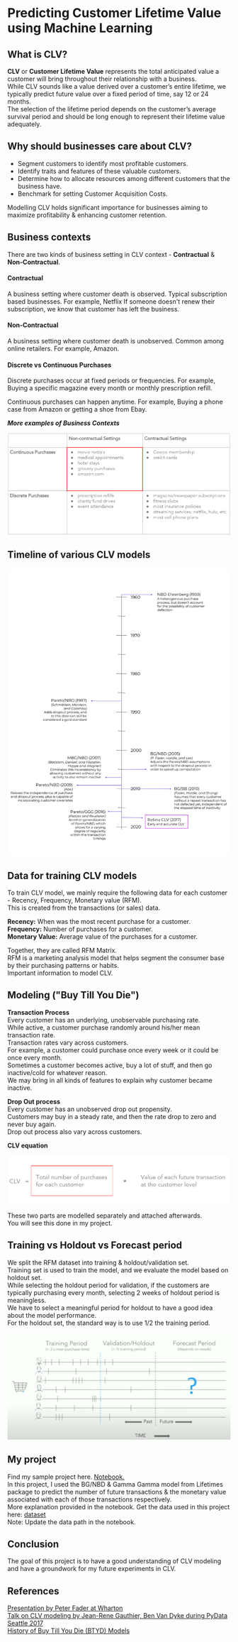 # Predicting Customer Lifetime Value using Machine Learning



## What is CLV?
**CLV** or **Customer Lifetime Value** represents the total anticipated value a customer will bring throughout their relationship with a business.  
While CLV sounds like a value derived over a customer’s entire lifetime, we typically predict future value over a fixed period of time, say 12 or 24 months.  
The selection of the lifetime period depends on the customer’s average survival period and should be long enough to represent their lifetime value adequately.  

## Why should businesses care about CLV?

- Segment customers to identify most profitable customers.
- Identify traits and features of these valuable customers.
- Determine how to allocate resources among different customers that the business have.
- Benchmark for setting Customer Acquisition Costs.  

Modelling CLV holds significant importance for businesses aiming to maximize profitability & enhancing customer retention.  

## Business contexts
There are two kinds of business setting in CLV context - **Contractual** & **Non-Contractual**.

#### Contractual 
A business setting where customer death is observed.
Typical subscription based businesses. For example, Netflix
If someone doesn't renew their subscription, we know that customer has left the business.

#### Non-Contractual

A business setting where customer death is unobserved.
Common among online retailers. For example, Amazon.

#### Discrete vs Continuous Purchases

Discrete purchases occur at fixed periods or frequencies.
For example, Buying a specific magazine every month or monthly prescription refill.

Continuous purchases can happen anytime.
For example, Buying a phone case from Amazon or getting a shoe from Ebay.

***More examples of Business Contexts***

![Business Context Examples](./assets/img/Business-Context-Examples.png)

## Timeline of various CLV models

![Timeline of CLV models](./assets/img/CLV-Timeline.png)

## Data for training CLV models

To train CLV model, we mainly require the following data for each customer - Recency, Frequency, Monetary value (RFM).  
This is created from the transactions (or sales) data.  

**Recency:** When was the most recent purchase for a customer.  
**Frequency:** Number of purchases for a customer.  
**Monetary Value:** Average value of the purchases for a customer.  

Together, they are called RFM Matrix.  
RFM is a marketing analysis model that helps segment the consumer base by their purchasing patterns or habits.  
Important information to model CLV.  

## Modeling ("Buy Till You Die")

**Transaction Process**  
Every customer has an underlying, unobservable purchasing rate.  
While active, a customer purchase randomly around his/her mean transaction rate.  
Transaction rates vary across customers.  
For example, a customer could purchase once every week or it could be once every month.  
Sometimes a customer becomes active, buy a lot of stuff, and then go inactive/cold for whatever reason.  
We may bring in all kinds of features to explain why customer became inactive.  

**Drop Out process**  
Every customer has an unobserved drop out propensity.  
Customers may buy in a steady rate, and then the rate drop to zero and never buy again.  
Drop out process also vary across customers.  

**CLV equation**

![Timeline of CLV models](./assets/img/CLV-equation.png)

These two parts are modelled separately and attached afterwards.  
You will see this done in my project.  

## Training vs Holdout vs Forecast period

We split the RFM dataset into training & holdout/validation set.  
Training set is used to train the model, and we evaluate the model based on holdout set.  
While selecting the holdout period for validation, if the customers are typically purchasing every month, selecting 2 weeks of holdout period is meaningless.  
We have to select a meaningful period for holdout to have a good idea about the model performance.  
For the holdout set, the standard way is to use 1/2 the training period.  

![Data Split](./assets/img/Data-Split.png)

## My project
Find my sample project here. [Notebook.](https://github.com/rrsankar/CLV-Prediction-Using-ML/blob/main/CLV_using_Lifetimes_BGNBD_GammaGamma/main.ipynb)  
In this project, I used the BG/NBD & Gamma Gamma model from Lifetimes package to predict the number of future transactions & the monetary value associated with each of those transactions respectively.  
More explanation provided in the notebook.
Get the data used in this project here: [dataset](https://archive.ics.uci.edu/dataset/502/online+retail+ii)  
Note: Update the data path in the notebook.  

## Conclusion
The goal of this project is to have a good understanding of CLV modeling and have a groundwork for my future experiments in CLV.

## References

[Presentation by Peter Fader at Wharton](https://www.youtube.com/watch?v=guj2gVEEx4s)  
[Talk on CLV modeling by Jean-Rene Gauthier, Ben Van Dyke during PyData Seattle 2017](https://www.youtube.com/watch?v=gx6oHqpRgpY)  
[History of Buy Till You Die (BTYD) Models](https://retina.ai/academy/lesson/history-of-buy-til-you-die-btyd-models/)